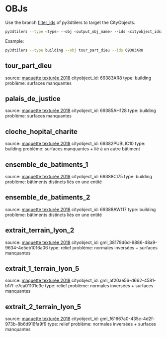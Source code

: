 # OBJs

Use the branch [filter_ids](https://github.com/VCityTeam/py3dtilers/tree/filter_ids) of py3dtilers to target the CityObjects.

```bash
py3dtilers --type <type> --obj <output_obj_name> --ids <cityobject_ids>
```

Example:

```bash
py3dtilers --type building --obj tour_part_dieu --ids 69383AR8
```

## tour_part_dieu

source: [maquette texturée 2018](https://data.grandlyon.com/jeux-de-donnees/maquettes-3d-texturees-2018-communes-metropole-lyon/info)
cityobject_id: 69383AR8
type: building
problème: surfaces manquantes

## palais_de_justice

source: [maquette texturée 2018](https://data.grandlyon.com/jeux-de-donnees/maquettes-3d-texturees-2018-communes-metropole-lyon/info)
cityobject_id: 69385AH128
type: building
problème: surfaces manquantes

## cloche_hopital_charite

source: [maquette texturée 2018](https://data.grandlyon.com/jeux-de-donnees/maquettes-3d-texturees-2018-communes-metropole-lyon/info)
cityobject_id: 69382PUBLIC10
type: building
problème: surfaces manquantes + lié à un autre bâtiment

## ensemble_de_batiments_1

source: [maquette texturée 2018](https://data.grandlyon.com/jeux-de-donnees/maquettes-3d-texturees-2018-communes-metropole-lyon/info)
cityobject_id: 69388CI75
type: building
problème: bâtiments distincts liés en une entité

## ensemble_de_batiments_2

source: [maquette texturée 2018](https://data.grandlyon.com/jeux-de-donnees/maquettes-3d-texturees-2018-communes-metropole-lyon/info)
cityobject_id: 69388AW117
type: building
problème: bâtiments distincts liés en une entité

## extrait_terrain_lyon_2

source: [maquette texturée 2018](https://data.grandlyon.com/jeux-de-donnees/maquettes-3d-texturees-2018-communes-metropole-lyon/info)
cityobject_id: gml_38179d6d-9886-48a9-9634-4e5eb1016a06
type: relief
problème: normales inversées + surfaces manquantes

## extrait_1_terrain_lyon_5

source: [maquette texturée 2018](https://data.grandlyon.com/jeux-de-donnees/maquettes-3d-texturees-2018-communes-metropole-lyon/info)
cityobject_id: gml_af20ae56-d662-4581-b17f-e7ca01101e3e
type: relief
problème: normales inversées + surfaces manquantes

## extrait_2_terrain_lyon_5

source: [maquette texturée 2018](https://data.grandlyon.com/jeux-de-donnees/maquettes-3d-texturees-2018-communes-metropole-lyon/info)
cityobject_id: gml_f61667a0-435c-4d2f-973b-8b6d916fa9f9
type: relief
problème: normales inversées + surfaces manquantes
